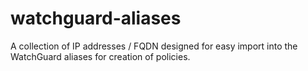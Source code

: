 # watchguard-aliases

A collection of IP addresses / FQDN designed for easy import into the WatchGuard aliases for creation of policies.
